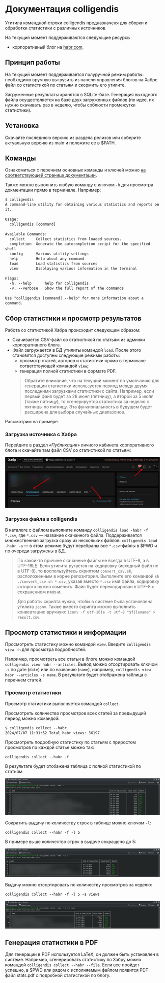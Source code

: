 # Документация colligendis

Утитила командной строки colligendis предназначеня для сборки и обработки статистики с различных источников.

На текущий момент поддерживаются следующие ресурсы:
- корпоративный блог на [habr.com](https://habr.com).

## Принцип работы

На текущий момент поддерживается полуручной режим работы: необходимо вручную выгрузить из панели управления блогов на Хабре файл со статистикой по статьям и скормить его утилите.

Загруженные результаты хранятся в SQLite-базе. Генерация выходного файла осуществляется на базе двух загруженных файлов (по идее, их нужно скачивать раз в неделю, чтобы соблюсти промежутки статистики).

## Установка

Скачайте последнюю версию из раздела релизов или соберите актуальную версию из main и положите ее в $PATH.

## Команды

Ознакомиться с перечнем основных команды и ключей можно [на соответствующей странице документации](./commands.md).

Также можно выполнить любую команду с ключом `-h` для просмотра докментации прямо в терминале. Например:
```shell
$ colligendis 
A command-line utility for obtaining various statistics and reports on it.

Usage:
  colligendis [command]

Available Commands:
  collect     Сollect statistics from loaded sources.
  completion  Generate the autocompletion script for the specified shell
  config      Various utility settings
  help        Help about any command
  load        Load statistics from sources
  view        Displaying various information in the terminal

Flags:
  -h, --help      help for colligendis
  -v, --verbose   Show the full report of the commands

Use "colligendis [command] --help" for more information about a command.
```

## Сбор статистики и просмотр результатов

Работа со статистикой Хабра происходит следующим образом:

* Скачивается CSV-файл со статистикой по статьям из админки корпоративного блога.
* Файл загружается в БД утилиты командой `load`. После этого становятся доступны следующие режимы работы:
  * просмотр статей, авторов и статистики прямо в терминале сответствующей командой `view`;
  * генерация полной статистики в формате PDF.
  > Обратите внимание, что на текущий момент по умолчанию для генерации статистики используется период между двумя последними загрузками статистики с сайта. Например, если первый файл будет за 28 июня (пятницу), а второй за 5 июля (также пятницу), то сгенерируется статистика за неделю с пятницы по пятницу. Эта функиональность в будущем будет расширена для выбора случайных диапазонов.

Рассмотрим на примере.

### Загрузка источника с Хабра

Перейдите в раздел _«Публикации»_ личного кабинета корпоративного блога и скачайте там файл CSV со статистикой по статьям:
<p align="center">
  <img src="../images/habr_get_stats.png">
</p>

### Загрузка файла в colligendis

В каталоге с файлом выполните команду `colligendis load -habr -f *.csv`, где `*.csv` — название скачанного файла. Поддерживается множественная загрузка сразу из нескольких файлов: `colligendis load -habr -a` — в этом режиме будут перебраны все `*.csv`-файлы в $PWD и по очереди загружены в БД.

> По какой-то причине скачанные файлы не всегда в UTF-8, а в UTF-16LE. Если утилита ругается на кодировку (исходный файл не в UTF-8), то воспользуйтесь скриптом `convert_csv.sh`, расположенным в корне репозитория. Выполните его командой `sh ./convert_csv.sh *.csv`, указав вместо `*.csv` имя файла, кодировку которого нужно изменить. Файл будет перекодирован в UTF-8 с сохранением имени.
>
> Для работы скрипта нужно, чтобы в системе была установлена утилита `iconv`. Также вместо скрипта можно выполнить конвертацию вручную: `iconv -f utf-16le -t utf-8 "$filename" > result.csv`.

## Просмотр статистики и информации

Просмотреть статистику можно командой `view`. Введите `colligendis view -h` для просмотра подробностей.

Например, просмотреть все статьи в блоге можно командой `colligendis view habr --articles`. Вывод можно отсортировать ключом `-s` по дате (`date`) или по названию (`name`), например, `colligendis view habr --articles -s name`.  В результате будет отображена таблица с перечнем статей.

### Просмотр статистики

Просмотр статистики выполняется сомандой `collect`.

Просмотреть количество просмотров всех статей за предыдущий период можно командой:
```shell
$ colligendis collect --habr
2024/07/07 11:31:52 Total habr views: 36197
```

Просмотреть подробную статистику по статьям с приростом просмотров по каждой статье можно так:
```shell
colligendis collect --habr -f
```
В результате будет отобажена таблица с полной статистикой по статьям:

<p align="center">
  <img src="../images/habr-all-stats.png">
</p>

Сократить выдачу по количеству строк в таблице можно ключом `-l`:
```shell
colligendis collect --habr -f -l 5
```
В примере выше количество строк в выдаче сокращено до 5:

<p align="center">
  <img src="../images/habr-all-stats-limit.png">
</p>

Выдачу можно отсортировать по количеству просмотров за неделю:
```shell
colligendis collect --habr -f -l 5 -s views
```

<p align="center">
  <img src="../images/habr-all-stats-sorted.png">
</p>


## Генерация статистики в PDF

Для генерации в PDF используется LaTeX, он должен быть установлен в системе. Например, сгенерировать статистику по Хабру можно командой `colligendis collect --habr --file`. Если все пройдет успешно, в $PWD или рядом с исполняемым файлом появится PDF-файл stats.pdf с подробной статистикой по блогу.

